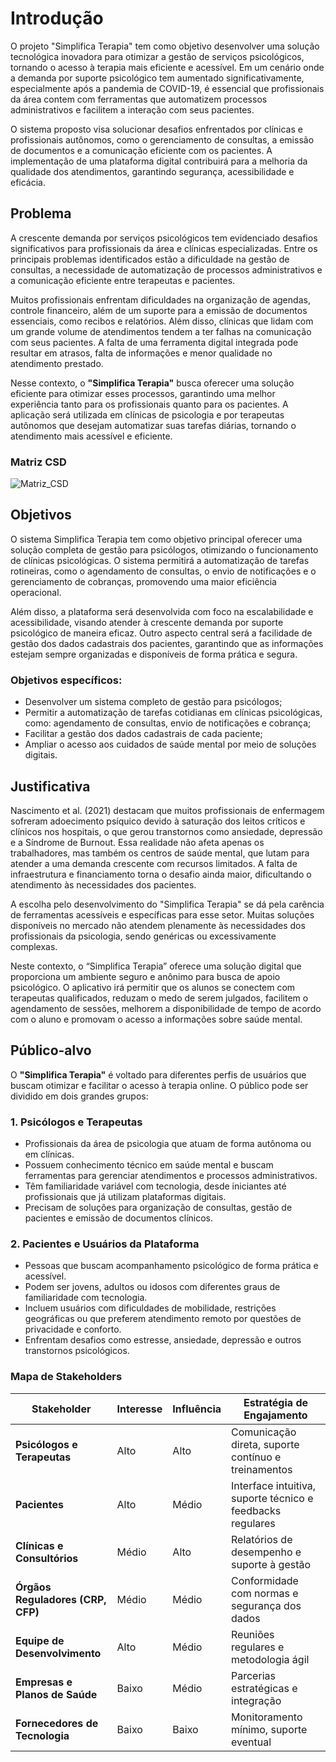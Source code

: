 # Introdução


O projeto "Simplifica Terapia" tem como objetivo desenvolver uma solução tecnológica inovadora para otimizar a gestão de serviços psicológicos, tornando o acesso à terapia mais eficiente e acessível. Em um cenário onde a demanda por suporte psicológico tem aumentado significativamente, especialmente após a pandemia de COVID-19, é essencial que profissionais da área contem com ferramentas que automatizem processos administrativos e facilitem a interação com seus pacientes.

O sistema proposto visa solucionar desafios enfrentados por clínicas e profissionais autônomos, como o gerenciamento de consultas, a emissão de documentos e a comunicação eficiente com os pacientes. A implementação de uma plataforma digital contribuirá para a melhoria da qualidade dos atendimentos, garantindo segurança, acessibilidade e eficácia.



## Problema
A crescente demanda por serviços psicológicos tem evidenciado desafios significativos para profissionais da área e clínicas especializadas. Entre os principais problemas identificados estão a dificuldade na gestão de consultas, a necessidade de automatização de processos administrativos e a comunicação eficiente entre terapeutas e pacientes.

Muitos profissionais enfrentam dificuldades na organização de agendas, controle financeiro, além de um suporte para a emissão de documentos essenciais, como recibos e relatórios. Além disso, clínicas que lidam com um grande volume de atendimentos tendem a ter falhas na comunicação com seus pacientes. A falta de uma ferramenta digital integrada pode resultar em atrasos, falta de informações e menor qualidade no atendimento prestado.

Nesse contexto, o **"Simplifica Terapia"** busca oferecer uma solução eficiente para otimizar esses processos, garantindo uma melhor experiência tanto para os profissionais quanto para os pacientes. A aplicação será utilizada em clínicas de psicologia e por terapeutas autônomos que desejam automatizar suas tarefas diárias, tornando o atendimento mais acessível e eficiente.

### Matriz CSD
![Matriz_CSD](https://github.com/user-attachments/assets/96468d2b-6705-4406-ae88-36fb3e1fc4ff)



## Objetivos

O sistema Simplifica Terapia tem como objetivo principal oferecer uma solução completa de gestão para psicólogos, otimizando o funcionamento de clínicas psicológicas. O sistema permitirá a automatização de tarefas rotineiras, como o agendamento de consultas, o envio de notificações e o gerenciamento de cobranças, promovendo uma maior eficiência operacional.

Além disso, a plataforma será desenvolvida com foco na escalabilidade e acessibilidade, visando atender à crescente demanda por suporte psicológico de maneira eficaz. Outro aspecto central será a facilidade de gestão dos dados cadastrais dos pacientes, garantindo que as informações estejam sempre organizadas e disponíveis de forma prática e segura.


### Objetivos específicos:

- Desenvolver um sistema completo de gestão para psicólogos;
- Permitir a automatização de tarefas cotidianas em clínicas psicológicas, como: agendamento de consultas, envio de notificações e cobrança;
- Facilitar a gestão dos dados cadastrais de cada paciente;
- Ampliar o acesso aos cuidados de saúde mental por meio de soluções digitais.



## Justificativa

Nascimento et al. (2021) destacam que muitos profissionais de enfermagem sofreram adoecimento psíquico devido à saturação dos leitos críticos e clínicos nos hospitais, o que gerou transtornos como ansiedade, depressão e a Síndrome de Burnout. Essa realidade não afeta apenas os trabalhadores, mas também os centros de saúde mental, que lutam para atender a uma demanda crescente com recursos limitados. A falta de infraestrutura e financiamento torna o desafio ainda maior, dificultando o atendimento às necessidades dos pacientes.

A escolha pelo desenvolvimento do "Simplifica Terapia" se dá pela carência de ferramentas acessíveis e específicas para esse setor. Muitas soluções disponíveis no mercado não atendem plenamente às necessidades dos profissionais da psicologia, sendo genéricas ou excessivamente complexas.

Neste contexto, o “Simplifica Terapia” oferece uma solução digital que proporciona um ambiente seguro e anônimo para busca de apoio psicológico. O aplicativo irá permitir que os alunos se conectem com terapeutas qualificados, reduzam o medo de serem julgados, facilitem o agendamento de sessões, melhorem a disponibilidade de tempo de acordo com o aluno e promovam o acesso a informações sobre saúde mental.



## Público-alvo

O **"Simplifica Terapia"** é voltado para diferentes perfis de usuários que buscam otimizar e facilitar o acesso à terapia online. O público pode ser dividido em dois grandes grupos:

### 1. Psicólogos e Terapeutas
- Profissionais da área de psicologia que atuam de forma autônoma ou em clínicas.
- Possuem conhecimento técnico em saúde mental e buscam ferramentas para gerenciar atendimentos e processos administrativos.
- Têm familiaridade variável com tecnologia, desde iniciantes até profissionais que já utilizam plataformas digitais.
- Precisam de soluções para organização de consultas, gestão de pacientes e emissão de documentos clínicos.

### 2. Pacientes e Usuários da Plataforma
- Pessoas que buscam acompanhamento psicológico de forma prática e acessível.
- Podem ser jovens, adultos ou idosos com diferentes graus de familiaridade com tecnologia.
- Incluem usuários com dificuldades de mobilidade, restrições geográficas ou que preferem atendimento remoto por questões de privacidade e conforto.
- Enfrentam desafios como estresse, ansiedade, depressão e outros transtornos psicológicos.



### Mapa de Stakeholders  

| Stakeholder                 | Interesse | Influência | Estratégia de Engajamento |
|-----------------------------|-----------|------------|--------------------------|
| **Psicólogos e Terapeutas**  | Alto      | Alto       | Comunicação direta, suporte contínuo e treinamentos |
| **Pacientes**               | Alto      | Médio      | Interface intuitiva, suporte técnico e feedbacks regulares |
| **Clínicas e Consultórios**  | Médio     | Alto       | Relatórios de desempenho e suporte à gestão |
| **Órgãos Reguladores (CRP, CFP)** | Médio | Médio | Conformidade com normas e segurança dos dados |
| **Equipe de Desenvolvimento** | Alto    | Médio      | Reuniões regulares e metodologia ágil |
| **Empresas e Planos de Saúde** | Baixo   | Médio      | Parcerias estratégicas e integração |
| **Fornecedores de Tecnologia** | Baixo  | Baixo      | Monitoramento mínimo, suporte eventual |

